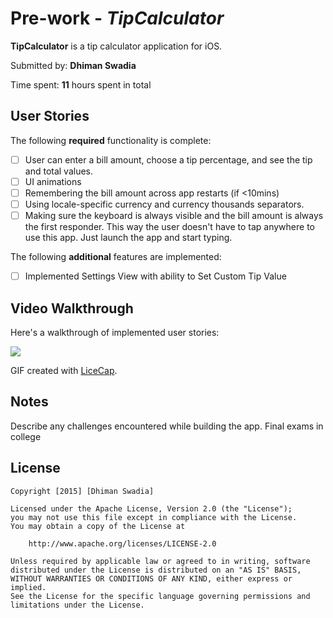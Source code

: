 # Pre-work - *TipCalculator*

**TipCalculator** is a tip calculator application for iOS.

Submitted by: **Dhiman Swadia**

Time spent: **11** hours spent in total

## User Stories

The following **required** functionality is complete:

* [ ] User can enter a bill amount, choose a tip percentage, and see the tip and total values.
* [ ] UI animations
* [ ] Remembering the bill amount across app restarts (if <10mins)
* [ ] Using locale-specific currency and currency thousands separators.
* [ ] Making sure the keyboard is always visible and the bill amount is always the first responder. This way the user doesn't have to tap anywhere to use this app. Just launch the app and start typing.

The following **additional** features are implemented:
* [ ] Implemented Settings View with ability to Set Custom Tip Value



## Video Walkthrough 

Here's a walkthrough of implemented user stories:

<img src='http://i.imgur.com/iyyYsFuO.gifv' />



GIF created with [LiceCap](http://www.cockos.com/licecap/).

## Notes

Describe any challenges encountered while building the app.
Final exams in college

## License

    Copyright [2015] [Dhiman Swadia]

    Licensed under the Apache License, Version 2.0 (the "License");
    you may not use this file except in compliance with the License.
    You may obtain a copy of the License at

        http://www.apache.org/licenses/LICENSE-2.0

    Unless required by applicable law or agreed to in writing, software
    distributed under the License is distributed on an "AS IS" BASIS,
    WITHOUT WARRANTIES OR CONDITIONS OF ANY KIND, either express or implied.
    See the License for the specific language governing permissions and
    limitations under the License.
